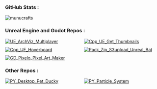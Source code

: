 <h3 align="left">GitHub Stats :</h3>

<p>
  <img align="left" src="https://github-readme-stats.vercel.app/api/top-langs?username=munucrafts&show_icons=true&locale=en&layout=compact&theme=default" alt="munucrafts" />
</p>
<br clear="both" />

<h3 align="left">Unreal Engine and Godot Repos :</h3>

<div style="display: grid; grid-template-columns: repeat(2, 1fr); gap: 10px;">
  <a href="https://github.com/munucrafts/UE_ArchViz_Multiplayer" style="display: block;">
    <img src="https://github-readme-stats.vercel.app/api/pin/?username=munucrafts&repo=UE_ArchViz_Multiplayer&theme=default" alt="UE_ArchViz_Multiplayer" />
  </a>
  <a href="https://github.com/munucrafts/Cpp_UE_Get_Thumbnails" style="display: block;">
    <img src="https://github-readme-stats.vercel.app/api/pin/?username=munucrafts&repo=Cpp_UE_Get_Thumbnails&theme=default" alt="Cpp_UE_Get_Thumbnails" />
  </a>
  <a href="https://github.com/munucrafts/Cpp_UE_Hoverboard" style="display: block;">
    <img src="https://github-readme-stats.vercel.app/api/pin/?username=munucrafts&repo=Cpp_UE_Hoverboard&theme=default" alt="Cpp_UE_Hoverboard" />
  </a>
  <a href="https://github.com/munucrafts/Pack_Zip_S3upload_Unreal_Bat" style="display: block;">
    <img src="https://github-readme-stats.vercel.app/api/pin/?username=munucrafts&repo=Pack_Zip_S3upload_Unreal_Bat&theme=default" alt="Pack_Zip_S3upload_Unreal_Bat" />
  </a>
  <a href="https://github.com/munucrafts/GD_Pixelo_Pixel_Art_Maker" style="display: block;">
    <img src="https://github-readme-stats.vercel.app/api/pin/?username=munucrafts&repo=GD_Pixelo_Pixel_Art_Maker&theme=default" alt="GD_Pixelo_Pixel_Art_Maker" />
  </a>
</div>

<h3 align="left">Other Repos :</h3>

<div style="display: grid; grid-template-columns: repeat(2, 1fr); gap: 10px;">
  <a href="https://github.com/munucrafts/PY_Desktop_Pet_Ducky" style="display: block;">
    <img src="https://github-readme-stats.vercel.app/api/pin/?username=munucrafts&repo=PY_Desktop_Pet_Ducky&theme=default" alt="PY_Desktop_Pet_Ducky" />
  </a>
  <a href="https://github.com/munucrafts/PY_Particle_System" style="display: block;">
    <img src="https://github-readme-stats.vercel.app/api/pin/?username=munucrafts&repo=PY_Particle_System&theme=default" alt="PY_Particle_System" />
  </a>
</div>
